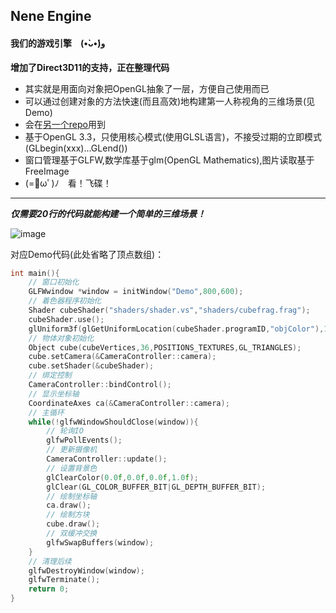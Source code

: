## Nene Engine
#### 我们的游戏引擎　(•̀ᴗ•́)و


**增加了Direct3D11的支持，正在整理代码**

- 其实就是用面向对象把OpenGL抽象了一层，方便自己使用而已
- 可以通过创建对象的方法快速(而且高效)地构建第一人称视角的三维场景(见Demo)
- 会在[另一个repo](https://github.com/hellokenlee/OpenGLPractice)用到
- 基于OpenGL 3.3，只使用核心模式(使用GLSL语言)，不接受过期的立即模式(GLbegin(xxx)...GLend())
- 窗口管理基于GLFW,数学库基于glm(OpenGL Mathematics),图片读取基于FreeImage
- (=ﾟωﾟ)ﾉ　看！飞碟！

_ _ _

***仅需要20行的代码就能构建一个简单的三维场景！***


 ![image](https://github.com/hellokenlee/OpenGLPractice/raw/master/textures/demo/demo.png)

对应Demo代码(此处省略了顶点数组)：

```cpp
int main(){
	// 窗口初始化
    GLFWwindow *window = initWindow("Demo",800,600);
    // 着色器程序初始化
    Shader cubeShader("shaders/shader.vs","shaders/cubefrag.frag");
    cubeShader.use();
    glUniform3f(glGetUniformLocation(cubeShader.programID,"objColor"),1.0f,0.5f,0.31f);
    // 物体对象初始化
    Object cube(cubeVertices,36,POSITIONS_TEXTURES,GL_TRIANGLES);
    cube.setCamera(&CameraController::camera);
    cube.setShader(&cubeShader);
    // 绑定控制
	CameraController::bindControl();
    // 显示坐标轴
    CoordinateAxes ca(&CameraController::camera);
    // 主循环
    while(!glfwWindowShouldClose(window)){
		// 轮询IO
        glfwPollEvents();
		// 更新摄像机
        CameraController::update();
        // 设置背景色
		glClearColor(0.0f,0.0f,0.0f,1.0f);
        glClear(GL_COLOR_BUFFER_BIT|GL_DEPTH_BUFFER_BIT);
		// 绘制坐标轴
        ca.draw();
		// 绘制方块
        cube.draw();
		// 双缓冲交换
        glfwSwapBuffers(window);
    }
    // 清理后续
    glfwDestroyWindow(window);
    glfwTerminate();
	return 0;
}

```

